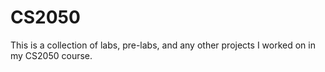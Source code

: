 # CS2050

This is a collection of labs, pre-labs, and any other projects I worked on in my CS2050 course.
